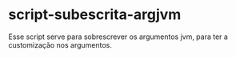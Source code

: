 # script-subescrita-argjvm
Esse script serve para sobrescrever os argumentos jvm, para ter a customização nos argumentos.
